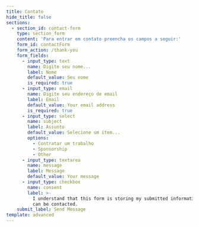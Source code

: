 ```yaml
---
title: Contato
hide_title: false
sections:
  - section_id: contact-form
    type: section_form
    content: 'Para entrar em contato preencha os campos a seguir:'
    form_id: contactForm
    form_action: /thank-you
    form_fields:
      - input_type: text
        name: Digite seu nome...
        label: Nome
        default_value: Seu nome
        is_required: true
      - input_type: email
        name: Digite seu endereço de email
        label: Email
        default_value: Your email address
        is_required: true
      - input_type: select
        name: subject
        label: Assunto
        default_value: Selecione um ítem...
        options:
          - Contratar um trabalho
          - Sponsorship
          - Other
      - input_type: textarea
        name: message
        label: Message
        default_value: Your message
      - input_type: checkbox
        name: consent
        label: >-
          I understand that this form is storing my submitted information so I
          can be contacted.
    submit_label: Send Message
template: advanced
---
```

